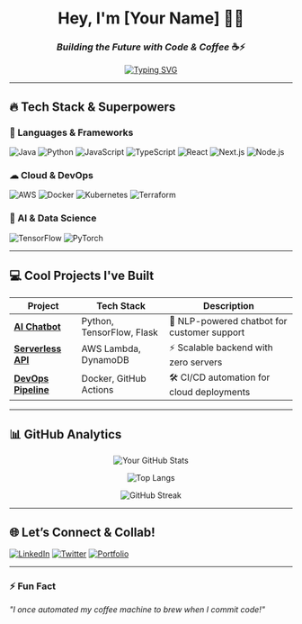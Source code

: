 <div align="center">
  
# **Hey, I'm [Your Name]** 👨‍💻  
### *Building the Future with Code & Coffee* ☕⚡  

[![Typing SVG](https://readme-typing-svg.demolab.com?font=Fira+Code&weight=800&size=26&pause=1000&color=00F7FF&width=435&lines=Full-Stack+Dev;AI%2FML+Enthusiast;Cloud+Native+Builder;Open-Source+Contributor)](https://git.io/typing-svg)

</div>

---

## **🔥 Tech Stack & Superpowers**  
### **🚀 Languages & Frameworks**  
![Java](https://img.shields.io/badge/Java-FF0000?style=for-the-badge&logo=openjdk&logoColor=white)
![Python](https://img.shields.io/badge/Python-3776AB?style=for-the-badge&logo=python&logoColor=white)
![JavaScript](https://img.shields.io/badge/JavaScript-F7DF1E?style=for-the-badge&logo=javascript&logoColor=black)
![TypeScript](https://img.shields.io/badge/TypeScript-3178C6?style=for-the-badge&logo=typescript&logoColor=white)
![React](https://img.shields.io/badge/React-61DAFB?style=for-the-badge&logo=react&logoColor=black)
![Next.js](https://img.shields.io/badge/Next.js-000000?style=for-the-badge&logo=next.js&logoColor=white)
![Node.js](https://img.shields.io/badge/Node.js-339933?style=for-the-badge&logo=node.js&logoColor=white)

### **☁ Cloud & DevOps**  
![AWS](https://img.shields.io/badge/AWS-FF9900?style=for-the-badge&logo=amazon-aws&logoColor=white)
![Docker](https://img.shields.io/badge/Docker-2496ED?style=for-the-badge&logo=docker&logoColor=white)
![Kubernetes](https://img.shields.io/badge/Kubernetes-326CE5?style=for-the-badge&logo=kubernetes&logoColor=white)
![Terraform](https://img.shields.io/badge/Terraform-7B42BC?style=for-the-badge&logo=terraform&logoColor=white)

### **🧠 AI & Data Science**  
![TensorFlow](https://img.shields.io/badge/TensorFlow-FF6F00?style=for-the-badge&logo=tensorflow&logoColor=white)
![PyTorch](https://img.shields.io/badge/PyTorch-EE4C2C?style=for-the-badge&logo=pytorch&logoColor=white)

---

## **💻 Cool Projects I've Built**  
| Project | Tech Stack | Description |  
|---------|------------|-------------|  
| **[AI Chatbot](https://github.com/tanzimibnpatowary/ai-chatbot)** | Python, TensorFlow, Flask | 🤖 NLP-powered chatbot for customer support |  
| **[Serverless API](https://github.com/tanzimibnpatowary/serverless-api)** | AWS Lambda, DynamoDB | ⚡ Scalable backend with zero servers |  
| **[DevOps Pipeline](https://github.com/tanzimibnpatowary/devops-pipeline)** | Docker, GitHub Actions | 🛠 CI/CD automation for cloud deployments |  

---

## **📊 GitHub Analytics**  
<div align="center">
  
![Your GitHub Stats](https://github-readme-stats.vercel.app/api?username=tanzimibnpatowary&show_icons=true&theme=radical&hide_border=true&bg_color=0D1117&title_color=00F7FF&icon_color=00F7FF)  

![Top Langs](https://github-readme-stats.vercel.app/api/top-langs/?tanzimibnpatowary=yourusername&layout=compact&theme=radical&hide_border=true&bg_color=0D1117&title_color=00F7FF&text_color=FFFFFF)  

![GitHub Streak](https://streak-stats.demolab.com?user=tanzimibnpatowary&theme=radical&hide_border=true&background=0D1117&stroke=00F7FF)  

</div>

---

## **🌐 Let’s Connect & Collab!**  
[![LinkedIn](https://img.shields.io/badge/LinkedIn-0A66C2?style=for-the-badge&logo=linkedin&logoColor=white)](https://linkedin.com/in/yourprofile)
[![Twitter](https://img.shields.io/badge/Twitter-1DA1F2?style=for-the-badge&logo=twitter&logoColor=white)](https://twitter.com/yourhandle)
[![Portfolio](https://img.shields.io/badge/Portfolio-FF4088?style=for-the-badge&logo=vercel&logoColor=white)](https://yourportfolio.com)  

---

### **⚡ Fun Fact**  
*"I once automated my coffee machine to brew when I commit code!"*  

</div>
